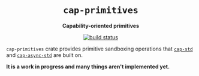 <div align="center">
  <h1><code>cap-primitives</code></h1>

  <p>
    <strong>Capability-oriented primitives</strong>
  </p>

  <p>
    <a href="https://github.com/sunfishcode/cap-primitives/actions?query=workflow%3ACI"><img src="https://github.com/sunfishcode/cap-primitives/workflows/CI/badge.svg" alt="build status" /></a>
  </p>
</div>

`cap-primitives` crate provides primitive sandboxing operations that [`cap-std`]
and [`cap-async-std`] are built on.

[`cap-std`]: https://crates.io/crates/cap-std
[`cap-async-std`]: https://crates.io/crates/cap-async-std

**It is a work in progress and many things aren't implemented yet.**
